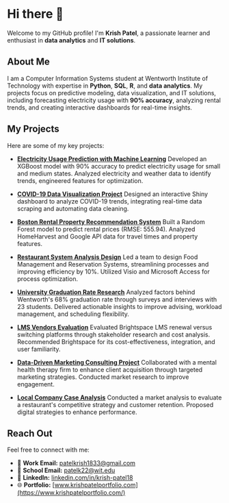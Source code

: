 # Hi there 👋
Welcome to my GitHub profile! I'm **Krish Patel**, a passionate learner and enthusiast in **data analytics** and **IT solutions**.

## About Me
I am a Computer Information Systems student at Wentworth Institute of Technology with expertise in **Python**, **SQL**, **R**, and **data analytics**. My projects focus on predictive modeling, data visualization, and IT solutions, including forecasting electricity usage with **90% accuracy**, analyzing rental trends, and creating interactive dashboards for real-time insights.


## My Projects
Here are some of my key projects:

- **[Electricity Usage Prediction with Machine Learning](https://github.com/patelk1833/Electricity-Usage-Prediction-with-Machine-Learning-Using-Python-)**
  Developed an XGBoost model with 90% accuracy to predict electricity usage for small and medium states. Analyzed electricity and weather data to identify trends, engineered features for optimization.

- **[COVID-19 Data Visualization Project](https://github.com/patelk1833/COVID-19-Data-Visualization-Project)**
  Designed an interactive Shiny dashboard to analyze COVID-19 trends, integrating real-time data scraping and automating data cleaning.

- **[Boston Rental Property Recommendation System](https://github.com/patelk1833/Boston-Rental-Property-Recommendation-System)**
  Built a Random Forest model to predict rental prices (RMSE: 555.94). Analyzed HomeHarvest and Google API data for travel times and property features.

- **[Restaurant System Analysis Design](https://github.com/patelk1833/Restaurant-System-Analysis-Design)**
  Led a team to design Food Management and Reservation Systems, streamlining processes and improving efficiency by 10%. Utilized Visio and Microsoft Access for process optimization.

- **[University Graduation Rate Research](https://github.com/patelk1833/University-Graduation-Rate-Research)**
  Analyzed factors behind Wentworth's 68% graduation rate through surveys and interviews with 23 students. Delivered actionable insights to improve advising, workload management, and scheduling flexibility.

- **[LMS Vendors Evaluation](https://github.com/patelk1833/LMS-Vendors-Evaluation)**
  Evaluated Brightspace LMS renewal versus switching platforms through stakeholder research and cost analysis. Recommended Brightspace for its cost-effectiveness, integration, and user familiarity.

- **[Data-Driven Marketing Consulting Project](https://github.com/patelk1833/Data-Driven-Marketing-Consulting-Project)**
  Collaborated with a mental health therapy firm to enhance client acquisition through targeted marketing strategies. Conducted market research to improve engagement.

- **[Local Company Case Analysis](https://github.com/patelk1833/Local-Company-Case-Analysis)**
  Conducted a market analysis to evaluate a restaurant's competitive strategy and customer retention. Proposed digital strategies to enhance performance.

## Reach Out
Feel free to connect with me:

- 📧 **Work Email:** [patelkrish1833@gmail.com](mailto:patelkrish1833@gmail.com)  
- 📧 **School Email:** [patelk22@wit.edu](mailto:patelk22@wit.edu)  
- 💼 **LinkedIn:** [linkedin.com/in/krish-patel18](https://www.linkedin.com/in/krish-patel18/)  
- 🌐 **Portfolio:** [www.krishpatelportfolio.com](https://www.krishpatelportfolio.com/)  
